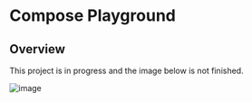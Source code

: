 # Compose Playground

## Overview

This project is in progress and the image below is not finished.

![image](https://github.com/user-attachments/assets/e07de6f8-5c41-4bf0-842b-6e999d1d0534)

